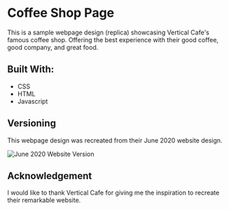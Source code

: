# Coffee Shop Page
This is a sample webpage design (replica) showcasing Vertical Cafe's famous coffee shop. Offering the best experience with their good coffee, good company, and great food.

## Built With:
* CSS
* HTML
* Javascript

## Versioning
This webpage design was recreated from their June 2020 website design.

![June 2020 Website Version](https://gdurl.com/kKLQ)

## Acknowledgement
I would like to thank Vertical Cafe for giving me the inspiration to recreate their remarkable website.